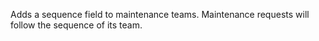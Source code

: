 Adds a sequence field to maintenance teams. Maintenance requests will
follow the sequence of its team.
